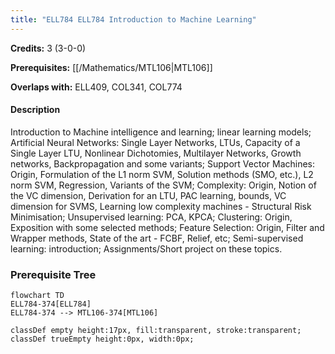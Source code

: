 ```yaml
---
title: "ELL784 ELL784 Introduction to Machine Learning"
---
```

**Credits:** 3 (3-0-0)

**Prerequisites:** [[/Mathematics/MTL106|MTL106]]

**Overlaps with:** ELL409, COL341, COL774

#### Description
Introduction to Machine intelligence and learning; linear learning models; Artificial Neural Networks: Single Layer Networks, LTUs, Capacity of a Single Layer LTU, Nonlinear Dichotomies, Multilayer Networks, Growth networks, Backpropagation and some variants; Support Vector Machines: Origin, Formulation of the L1 norm SVM, Solution methods (SMO, etc.), L2 norm SVM, Regression, Variants of the SVM; Complexity: Origin, Notion of the VC dimension, Derivation for an LTU, PAC learning, bounds, VC dimension for SVMS, Learning low complexity machines - Structural Risk Minimisation; Unsupervised learning: PCA, KPCA; Clustering: Origin, Exposition with some selected methods; Feature Selection: Origin, Filter and Wrapper methods, State of the art - FCBF, Relief, etc; Semi-supervised learning: introduction; Assignments/Short project on these topics.

### Prerequisite Tree

```mermaid
flowchart TD
ELL784-374[ELL784]
ELL784-374 --> MTL106-374[MTL106]

classDef empty height:17px, fill:transparent, stroke:transparent;
classDef trueEmpty height:0px, width:0px;
```